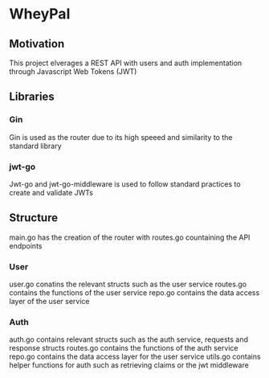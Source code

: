 # WheyPal
## Motivation
This project elverages a REST API with users and auth implementation through Javascript Web Tokens (JWT)

## Libraries
### Gin
Gin is used as the router due to its high speeed and similarity to the standard library

### jwt-go
Jwt-go and jwt-go-middleware is used to follow standard practices to create and validate JWTs

## Structure
main.go has the creation of the router with routes.go countaining the API endpoints

### User
user.go conatins the relevant structs such as the user service
routes.go contains the functions of the user service
repo.go contains the data access layer of the user service

### Auth
auth.go contains relevant structs such as the auth service, requests and response structs
routes.go contains the functions of the auth service
repo.go contains the data access layer for the user service
utils.go contains helper functions for auth such as retrieving claims or the jwt middleware